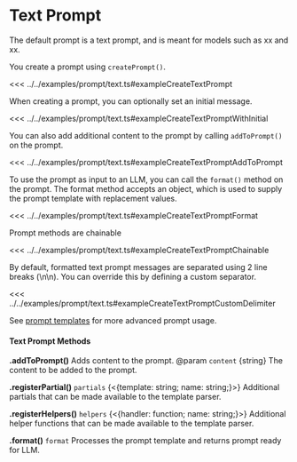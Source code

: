 # Text Prompt
The default prompt is a text prompt, and is meant for models such as xx and xx. 

You create a prompt using `createPrompt()`.

<GenericOutput example="prompt.text.exampleCreateTextPrompt">

<<< ../../examples/prompt/text.ts#exampleCreateTextPrompt
</GenericOutput>


When creating a prompt, you can optionally set an initial message.

<GenericOutput example="prompt.text.exampleCreateTextPromptWithInitial">

<<< ../../examples/prompt/text.ts#exampleCreateTextPromptWithInitial
</GenericOutput>


You can also add additional content to the prompt by calling `addToPrompt()` on the prompt.

<GenericOutput example="prompt.text.exampleCreateTextPromptAddToPrompt">

<<< ../../examples/prompt/text.ts#exampleCreateTextPromptAddToPrompt
</GenericOutput>


To use the prompt as input to an LLM, you can call the `format()` method on the prompt. The format method accepts an object, which is used to supply the prompt template with replacement values.

<GenericOutput example="prompt.text.exampleCreateTextPromptFormat">

<<< ../../examples/prompt/text.ts#exampleCreateTextPromptFormat
</GenericOutput>


Prompt methods are chainable
<GenericOutput example="prompt.text.exampleCreateTextPromptChainable">

<<< ../../examples/prompt/text.ts#exampleCreateTextPromptChainable
</GenericOutput>


By default, formatted text prompt messages are separated using 2 line breaks (\\n\\n). You can override this by defining a custom separator.

<GenericOutput example="prompt.text.exampleCreateTextPromptCustomDelimiter">

<<< ../../examples/prompt/text.ts#exampleCreateTextPromptCustomDelimiter
</GenericOutput>

See [prompt templates](/prompt/advanced.html) for more advanced prompt usage.

#### Text Prompt Methods

**.addToPrompt()**
Adds content to the prompt.
@param `content` {string} The content to be added to the prompt.

**.registerPartial()**
`partials` {<{template: string; name: string;}>} Additional partials that can be made available to the template parser.

**.registerHelpers()**
`helpers` {<{handler: function; name: string;}>} Additional helper functions that can be made available to the template parser.

**.format()**
`format`
Processes the prompt template and returns prompt ready for LLM.